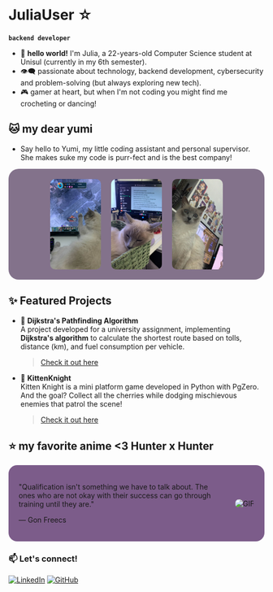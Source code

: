 # JuliaUser ☆


**`backend developer`**

- 🎈 **hello world!** I'm Julia, a 22-years-old Computer Science student at Unisul (currently in my 6th semester).
- 👁‍🗨 passionate about technology, backend development, cybersecurity and problem-solving (but always exploring new tech).
- 🎮 gamer at heart, but when I'm not coding you might find me crocheting or dancing!

## 🐱 my dear yumi
- Say hello to Yumi, my little coding assistant and personal supervisor. She makes suke my code is purr-fect and is the best company!

<div style="background-color:rgba(81, 56, 92, 0.7); padding: 20px; border-radius: 20px; display: flex; justify-content: center; align-items: center; position: relative;">
  <div style="display: flex; gap: 20px;" class="image-container">
    <img src="yumione.png" width="100"
    class="hover-image" style="border-radius: 10px;">
    <img src="yumitwo.png" width="100" class="hover-image" style="border-radius: 10px;">
    <img src="yumithree.png" width="100" class="hover-image" style="border-radius: 10px;">
  </div>
</div>

## ✨ Featured Projects  

- 🚗 **Dijkstra's Pathfinding Algorithm**  
  A project developed for a university assignment, implementing **Dijkstra's algorithm** to calculate the shortest route based on tolls, distance (km), and fuel consumption per vehicle.  
  > [Check it out here](https://github.com/juliauser/dijkstra)

- 🍒 **KittenKnight**  
  Kitten Knight is a mini platform game developed in Python with PgZero. And the goal? Collect all the cherries while dodging mischievous enemies that patrol the scene! 
  > [Check it out here](https://github.com/juliauser/kittenknight)

## ⭐ my favorite anime <3 Hunter x Hunter

<div style="background-color:rgb(71, 25, 90, 0.7); padding: 20px; border-radius: 17px; display: flex; align-items: center;">
  <div style="flex: 1; margin-right: 17px">
    <p>
    "Qualification isn't something we have to talk about. The ones who are not okay with their success can go through training until they are." 
    </p>
    <p>
    — Gon Freecs
    </p>
  </div>
  <div>
    <img src="https://media3.giphy.com/media/v1.Y2lkPTc5MGI3NjExaGhseHZ1OGV3azVsanpwMjA1ejBmcTI0anVmcDUxdjByYzZsbXUxayZlcD12MV9pbnRlcm5hbF9naWZfYnlfaWQmY3Q9Zw/yZWsMXuXP9e5a/giphy.gif" 
    alt="GIF" class="gif-hover" style="border-radius: 10px; width: 270px;">
  </div>
</div>


### **📫 Let's connect!**  

[![LinkedIn](https://img.shields.io/badge/LinkedIn-0A66C2?style=for-the-badge&logo=linkedin&logoColor=white)](https://www.linkedin.com/in/juliauser/)
[![GitHub](https://img.shields.io/badge/GitHub-181717?style=for-the-badge&logo=github&logoColor=white)](https://github.com/juliauser)

